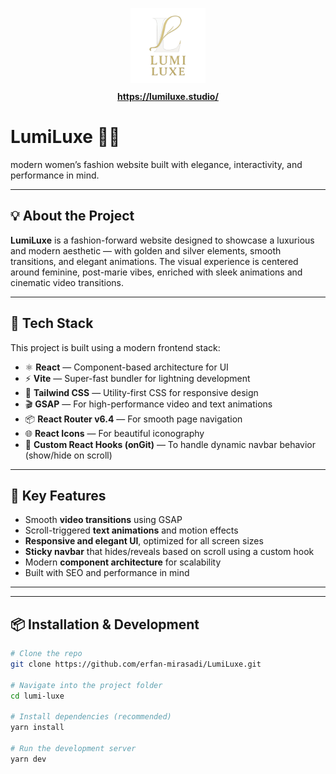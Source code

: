 <p align="center">
	<a href="https://lumiluxe.studio/" target="_blank">
		<img src="public/img/logo.png" alt="LumiLuxe Logo" width="120" style="margin-bottom: 10px;" />
		<br />
		<b>https://lumiluxe.studio/</b>
	</a>
</p>

# LumiLuxe 👗✨

modern women’s fashion website built with elegance, interactivity, and performance in mind.

---

## 💡 About the Project

**LumiLuxe** is a fashion-forward website designed to showcase a luxurious and modern aesthetic — with golden and silver elements, smooth transitions, and elegant animations. The visual experience is centered around feminine, post-marie vibes, enriched with sleek animations and cinematic video transitions.

---

## 🚀 Tech Stack

This project is built using a modern frontend stack:

- ⚛️ **React** — Component-based architecture for UI
- ⚡ **Vite** — Super-fast bundler for lightning development
- 🎨 **Tailwind CSS** — Utility-first CSS for responsive design
- 🎬 **GSAP** — For high-performance video and text animations
- 📦 **React Router v6.4** — For smooth page navigation
- 🌐 **React Icons** — For beautiful iconography
- 🧠 **Custom React Hooks (onGit)** — To handle dynamic navbar behavior (show/hide on scroll)

---

## 🎥 Key Features

- Smooth **video transitions** using GSAP
- Scroll-triggered **text animations** and motion effects
- **Responsive and elegant UI**, optimized for all screen sizes
- **Sticky navbar** that hides/reveals based on scroll using a custom hook
- Modern **component architecture** for scalability
- Built with SEO and performance in mind

---

---

## 📦 Installation & Development

```bash
# Clone the repo
git clone https://github.com/erfan-mirasadi/LumiLuxe.git

# Navigate into the project folder
cd lumi-luxe

# Install dependencies (recommended)
yarn install

# Run the development server
yarn dev
```
